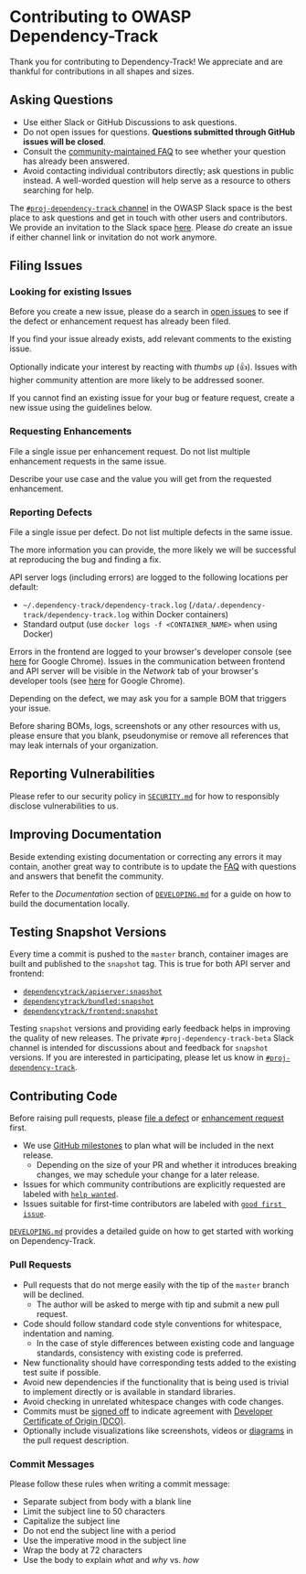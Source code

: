 # Contributing to OWASP Dependency-Track

Thank you for contributing to Dependency-Track! We appreciate and are thankful for contributions in all shapes and sizes.

## Asking Questions

* Use either Slack or GitHub Discussions to ask questions.
* Do not open issues for questions. **Questions submitted through GitHub issues will be closed**.
* Consult the [community-maintained FAQ](https://docs.dependencytrack.org/FAQ/) to see whether your question has already been answered.
* Avoid contacting individual contributors directly; ask questions in public instead. A well-worded question will help serve as a resource to others searching for help.

The [`#proj-dependency-track` channel](https://dependencytrack.org/slack) in the OWASP Slack space is the best place 
to ask questions and get in touch with other users and contributors. We provide an invitation to the Slack space 
[here](https://dependencytrack.org/slack/invite). Please *do* create an issue if either channel link or invitation 
do not work anymore.

## Filing Issues

### Looking for existing Issues

Before you create a new issue, please do a search in [open issues](https://github.com/DependencyTrack/dependency-track/issues?q=is%3Aissue+is%3Aopen+) 
to see if the defect or enhancement request has already been filed.

If you find your issue already exists, add relevant comments to the existing issue. 

Optionally indicate your interest by reacting with *thumbs up* (👍). Issues with higher community attention are more likely to be addressed sooner.

If you cannot find an existing issue for your bug or feature request, create a new issue using the guidelines below.

### Requesting Enhancements

File a single issue per enhancement request. Do not list multiple enhancement requests in the same issue.

Describe your use case and the value you will get from the requested enhancement.

### Reporting Defects

File a single issue per defect. Do not list multiple defects in the same issue.

The more information you can provide, the more likely we will be successful at reproducing the bug and finding a fix.

API server logs (including errors) are logged to the following locations per default:

* `~/.dependency-track/dependency-track.log` (`/data/.dependency-track/dependency-track.log` within Docker containers)
* Standard output (use `docker logs -f <CONTAINER_NAME>` when using Docker)

Errors in the frontend are logged to your browser's developer console (see [here](https://developer.chrome.com/docs/devtools/console/log/#browser) 
for Google Chrome). Issues in the communication between frontend and API server will be visible in the *Network* tab of 
your browser's developer tools (see [here](https://developer.chrome.com/docs/devtools/network/#load) for Google Chrome).

Depending on the defect, we may ask you for a sample BOM that triggers your issue.

Before sharing BOMs, logs, screenshots or any other resources with us, please ensure that you blank, pseudonymise or
remove all references that may leak internals of your organization.

## Reporting Vulnerabilities

Please refer to our security policy in [`SECURITY.md`](./SECURITY.md) for how to responsibly disclose vulnerabilities to us.

## Improving Documentation

Beside extending existing documentation or correcting any errors it may contain, another great way to contribute is to
update the [FAQ](https://docs.dependencytrack.org/FAQ/) with questions and answers that benefit the community.

Refer to the *Documentation* section of [`DEVELOPING.md`](./DEVELOPING.md) for a guide on how to build the documentation locally.

## Testing Snapshot Versions

Every time a commit is pushed to the `master` branch, container images are built and published to the `snapshot` tag.
This is true for both API server and frontend:

* [`dependencytrack/apiserver:snapshot`](https://hub.docker.com/r/dependencytrack/apiserver/tags?name=snapshot)
* [`dependencytrack/bundled:snapshot`](https://hub.docker.com/r/dependencytrack/bundled/tags?name=snapshot)
* [`dependencytrack/frontend:snapshot`](https://hub.docker.com/r/dependencytrack/frontend/tags?name=snapshot)

Testing `snapshot` versions and providing early feedback helps in improving the quality of new releases.
The private `#proj-dependency-track-beta` Slack channel is intended for discussions about and feedback for `snapshot`
versions. If you are interested in participating, please let us know in [`#proj-dependency-track`](https://dependencytrack.org/slack).

## Contributing Code

Before raising pull requests, please [file a defect](#reporting-defects) or [enhancement request](#requesting-enhancements) first. 

* We use [GitHub milestones](https://github.com/DependencyTrack/dependency-track/milestones) to plan what will be included in the next release. 
  * Depending on the size of your PR and whether it introduces breaking changes, we may schedule your change for a later release.
* Issues for which community contributions are explicitly requested are labeled with [`help wanted`](https://github.com/DependencyTrack/dependency-track/issues?q=is%3Aopen+label%3A%22help+wanted%22+).
* Issues suitable for first-time contributors are labeled with [`good first issue`](https://github.com/DependencyTrack/dependency-track/issues?q=is%3Aopen+label%3A%22good+first+issue%22+).

[`DEVELOPING.md`](./DEVELOPING.md) provides a detailed guide on how to get started with working on Dependency-Track.

### Pull Requests

* Pull requests that do not merge easily with the tip of the `master` branch will be declined.
  * The author will be asked to merge with tip and submit a new pull request.
* Code should follow standard code style conventions for whitespace, indentation and naming.
  * In the case of style differences between existing code and language standards, consistency with existing code is preferred.
* New functionality should have corresponding tests added to the existing test suite if possible.
* Avoid new dependencies if the functionality that is being used is trivial to implement directly or is available in standard libraries.
* Avoid checking in unrelated whitespace changes with code changes.
* Commits must be [signed off](https://git-scm.com/docs/git-commit#Documentation/git-commit.txt--s) to indicate agreement with [Developer Certificate of Origin (DCO)](https://developercertificate.org/).
* Optionally include visualizations like screenshots, videos or [diagrams](https://github.blog/2022-02-14-include-diagrams-markdown-files-mermaid/) in the pull request description.

### Commit Messages

Please follow these rules when writing a commit message:

* Separate subject from body with a blank line
* Limit the subject line to 50 characters
* Capitalize the subject line
* Do not end the subject line with a period
* Use the imperative mood in the subject line
* Wrap the body at 72 characters
* Use the body to explain *what* and *why* vs. *how*
